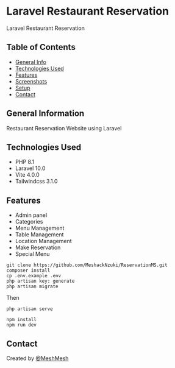 # Laravel Restaurant Reservation

Laravel Restaurant Reservation

## Table of Contents

-   [General Info](#general-information)
-   [Technologies Used](#technologies-used)
-   [Features](#features)
-   [Screenshots](#screenshots)
-   [Setup](#setup)
-   [Contact](#contact)

## General Information

Restaurant Reservation Website using Laravel

## Technologies Used

-   PHP 8.1
-   Laravel 10.0
-   Vite 4.0.0
-   Tailwindcss 3.1.0

## Features

-   Admin panel
-   Categories
-   Menu Management
-   Table Management
-   Location Management
-   Make Reservation
-   Special Menu

```
git clone https://github.com/MeshackNzuki/ReservationMS.git
composer install
cp .env.example .env
php artisan key: generate
php artisan migrate
```

Then

```
php artisan serve
```

```
npm install
npm run dev
```

## Contact

Created by [@MeshMesh](https://github.com/MeshackNzuki)
